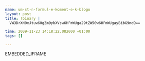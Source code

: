 ```yaml
--- 
name: um-st-n-formul-e-koment-e-k-blogu
layout: post
title: !binary |
  VW3DrXN0xJtuw60gZm9ybXVsw6HFmWUga29tZW50w6HFmWUgayBibG9ndQ==

time: 2009-11-23 14:18:22.082000 +01:00
tags: []

---
```

EMBEDDED_IFRAME
